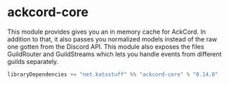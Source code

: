 # ackcord-core
This module provides gives you an in memory cache for AckCord. In addition to that, it also passes you normalized models instead of the raw one gotten from the Discord API. This module also exposes the files GuildRouter and GuildStreams which lets you handle events from different guilds separately.

```scala
libraryDependencies += "net.katsstuff" %% "ackcord-core" % "0.14.0"
```